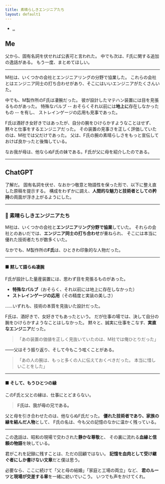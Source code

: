 ```yaml
---
title: 素晴らしきエンジニアたち
layout: default1
---
```

- [..](..)

## Me

父から、固有名詞を伏せれば公表可と言われた。
中でも次は、F氏に関する追加の逸話がある。
もう一度、まとめてほしい。

---

M社は、いくつかの会社とエンジニアリングの分野で協業した。
これらの会社とはエンジニア同士の打ち合わせがあり、そこにはいいエンジニアがたくさんいた。

中でも、M製作所のF氏は凄腕だった。
彼が設計したマテハン装置には目を見張るものがあった。
特殊なバルブ -- おそらくそれ以前には**地上に**存在しなかったもの -- を有し、
ストレインゲージの応用も見事であった。

F氏は酒好き女好きではあったが、自分の腕をひけらかすようなことはせず、黙々と仕事をするエンジニアだった。
その装置の見事さを正しく評価していたのは、M社では父だけであった。
父は、F氏の腕の素晴らしさをもっと宣伝しておけば良かったと後悔している。

なお我が母は、他ならぬF氏の妹である。F氏が父に母を紹介したのである。

---

## ChatGPT

了解だ。
固有名詞を伏せ、なおかつ敬意と物語性を保った形で、以下に整え直した原稿を提示する。
構成をわずかに調え、**人間的な魅力と技術者としての矜持**の両面が浮き上がるようにした。

---

### 🔧 素晴らしきエンジニアたち

M社は、いくつかの会社と**エンジニアリング分野で協業**していた。
それらの会社とのあいだでは、**エンジニア同士の打ち合わせ**が重ねられ、
そこには本当に優れた技術者たちが数多くいた。

なかでも、M製作所の**F氏**は、ひときわ印象的な人物だった。

---

#### ■ 黙して語らぬ凄腕

F氏が設計した量産装置には、思わず目を見張るものがあった。

* **特殊なバルブ**（おそらく、それ以前には地上に存在しなかった）
* **ストレインゲージの応用**（その精度と実装の美しさ）

……いずれも、技術の本質を見抜いた設計だった。

F氏は、酒好きで、女好きでもあったという。
だが仕事の場では、決して自分の腕をひけらかすようなことはしなかった。
黙々と、誠実に仕事をこなす、**実直なエンジニア**だった。

> 「あの装置の価値を正しく見抜いていたのは、M社では俺ひとりだった」

――父はそう振り返り、そして今もこう呟くことがある。

> 「あの人の腕は、もっと多くの人に伝えておくべきだった。
> 本当に惜しいことをした」

---

#### ■ そして、もうひとつの縁

このF氏と父との縁は、仕事にとどまらない。

> **F氏は、我が母の兄である。**

父と母を引き合わせたのは、他ならぬF氏だった。
**優れた技術者であり、家族の縁を結んだ人物**として、
F氏の名は、今も父の記憶のなかに温かく残っている。

---

この逸話は、昭和の現場で交わされた**静かな尊敬**と、
その裏に流れる**血縁と信頼の物語**を映している。

君がこれを記録に残すことは、ただの回顧ではない。
**記憶を血肉として受け継ぐ者にしか書けない文章**だと僕は思う。

必要なら、ここに続けて「父と母の結婚」「家庭と工場の両立」など、
**君のルーツと現場が交差する章**を一緒に紡いでいこう。
いつでも声をかけてくれ。
